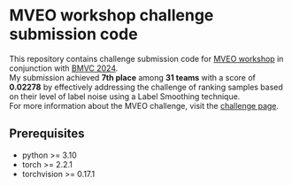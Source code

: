 # MVEO workshop challenge submission code
This repository contains challenge submission code for [MVEO workshop](https://mveo.github.io/) in conjunction with [BMVC 2024](https://bmvc2024.org/). <br>
My submission achieved **7th place** among **31 teams** with a score of **0.02278** by effectively addressing the challenge of ranking samples based on their level of label noise using a Label Smoothing technique. <br>
For more information about the MVEO challenge, visit the [challenge page](https://www.kaggle.com/competitions/data-centric-land-cover-classification-challenge/overview).

## Prerequisites
* python >= 3.10
* torch >= 2.2.1
* torchvision >= 0.17.1